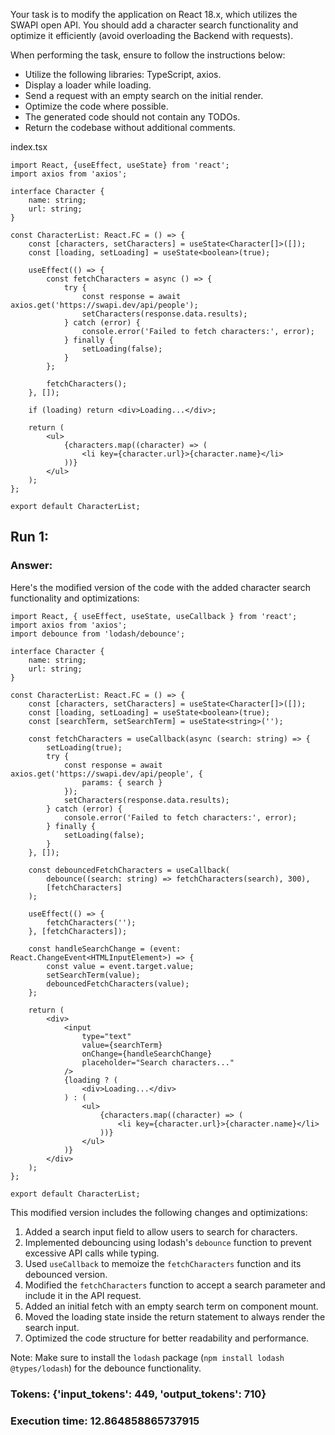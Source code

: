 Your task is to modify the application on React 18.x, which utilizes the SWAPI open API.
You should add a character search functionality and optimize it efficiently (avoid overloading the Backend with requests).

When performing the task, ensure to follow the instructions below:
- Utilize the following libraries: TypeScript, axios.
- Display a loader while loading.
- Send a request with an empty search on the initial render.
- Optimize the code where possible.
- The generated code should not contain any TODOs.
- Return the codebase without additional comments.

index.tsx
```tsx
import React, {useEffect, useState} from 'react';
import axios from 'axios';

interface Character {
    name: string;
    url: string;
}

const CharacterList: React.FC = () => {
    const [characters, setCharacters] = useState<Character[]>([]);
    const [loading, setLoading] = useState<boolean>(true);

    useEffect(() => {
        const fetchCharacters = async () => {
            try {
                const response = await axios.get('https://swapi.dev/api/people');
                setCharacters(response.data.results);
            } catch (error) {
                console.error('Failed to fetch characters:', error);
            } finally {
                setLoading(false);
            }
        };

        fetchCharacters();
    }, []);

    if (loading) return <div>Loading...</div>;

    return (
        <ul>
            {characters.map((character) => (
                <li key={character.url}>{character.name}</li>
            ))}
        </ul>
    );
};

export default CharacterList;
```

## Run 1:
### Answer:
Here's the modified version of the code with the added character search functionality and optimizations:

```tsx
import React, { useEffect, useState, useCallback } from 'react';
import axios from 'axios';
import debounce from 'lodash/debounce';

interface Character {
    name: string;
    url: string;
}

const CharacterList: React.FC = () => {
    const [characters, setCharacters] = useState<Character[]>([]);
    const [loading, setLoading] = useState<boolean>(true);
    const [searchTerm, setSearchTerm] = useState<string>('');

    const fetchCharacters = useCallback(async (search: string) => {
        setLoading(true);
        try {
            const response = await axios.get('https://swapi.dev/api/people', {
                params: { search }
            });
            setCharacters(response.data.results);
        } catch (error) {
            console.error('Failed to fetch characters:', error);
        } finally {
            setLoading(false);
        }
    }, []);

    const debouncedFetchCharacters = useCallback(
        debounce((search: string) => fetchCharacters(search), 300),
        [fetchCharacters]
    );

    useEffect(() => {
        fetchCharacters('');
    }, [fetchCharacters]);

    const handleSearchChange = (event: React.ChangeEvent<HTMLInputElement>) => {
        const value = event.target.value;
        setSearchTerm(value);
        debouncedFetchCharacters(value);
    };

    return (
        <div>
            <input
                type="text"
                value={searchTerm}
                onChange={handleSearchChange}
                placeholder="Search characters..."
            />
            {loading ? (
                <div>Loading...</div>
            ) : (
                <ul>
                    {characters.map((character) => (
                        <li key={character.url}>{character.name}</li>
                    ))}
                </ul>
            )}
        </div>
    );
};

export default CharacterList;
```

This modified version includes the following changes and optimizations:

1. Added a search input field to allow users to search for characters.
2. Implemented debouncing using lodash's `debounce` function to prevent excessive API calls while typing.
3. Used `useCallback` to memoize the `fetchCharacters` function and its debounced version.
4. Modified the `fetchCharacters` function to accept a search parameter and include it in the API request.
5. Added an initial fetch with an empty search term on component mount.
6. Moved the loading state inside the return statement to always render the search input.
7. Optimized the code structure for better readability and performance.

Note: Make sure to install the `lodash` package (`npm install lodash @types/lodash`) for the debounce functionality.

### Tokens: {'input_tokens': 449, 'output_tokens': 710}
### Execution time: 12.864858865737915
